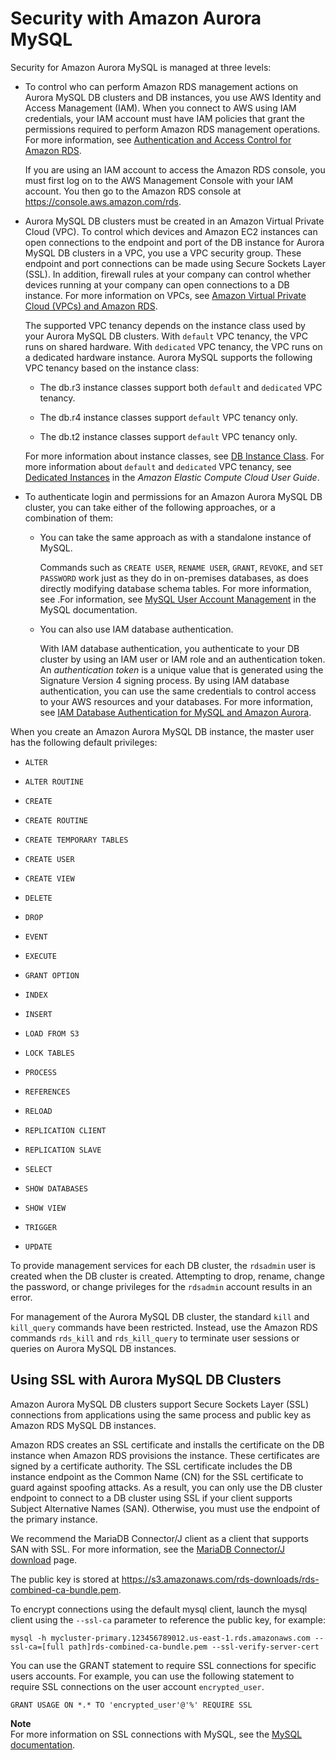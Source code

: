 # Security with Amazon Aurora MySQL<a name="AuroraMySQL.Security"></a>

Security for Amazon Aurora MySQL is managed at three levels:

+ To control who can perform Amazon RDS management actions on Aurora MySQL DB clusters and DB instances, you use AWS Identity and Access Management \(IAM\)\. When you connect to AWS using IAM credentials, your IAM account must have IAM policies that grant the permissions required to perform Amazon RDS management operations\. For more information, see [Authentication and Access Control for Amazon RDS](UsingWithRDS.IAM.md)\.

  If you are using an IAM account to access the Amazon RDS console, you must first log on to the AWS Management Console with your IAM account\. You then go to the Amazon RDS console at [https://console\.aws\.amazon\.com/rds](https://console.aws.amazon.com/rds)\.

+ Aurora MySQL DB clusters must be created in an Amazon Virtual Private Cloud \(VPC\)\. To control which devices and Amazon EC2 instances can open connections to the endpoint and port of the DB instance for Aurora MySQL DB clusters in a VPC, you use a VPC security group\. These endpoint and port connections can be made using Secure Sockets Layer \(SSL\)\. In addition, firewall rules at your company can control whether devices running at your company can open connections to a DB instance\. For more information on VPCs, see [Amazon Virtual Private Cloud \(VPCs\) and Amazon RDS](USER_VPC.md)\.

  The supported VPC tenancy depends on the instance class used by your Aurora MySQL DB clusters\. With `default` VPC tenancy, the VPC runs on shared hardware\. With `dedicated` VPC tenancy, the VPC runs on a dedicated hardware instance\. Aurora MySQL supports the following VPC tenancy based on the instance class:

  + The db\.r3 instance classes support both `default` and `dedicated` VPC tenancy\.

  + The db\.r4 instance classes support `default` VPC tenancy only\.

  + The db\.t2 instance classes support `default` VPC tenancy only\.

  For more information about instance classes, see [DB Instance Class](Concepts.DBInstanceClass.md)\. For more information about `default` and `dedicated` VPC tenancy, see [Dedicated Instances](http://docs.aws.amazon.com/AWSEC2/latest/UserGuide/dedicated-instance.html) in the *Amazon Elastic Compute Cloud User Guide*\.

+ To authenticate login and permissions for an Amazon Aurora MySQL DB cluster, you can take either of the following approaches, or a combination of them:

  + You can take the same approach as with a standalone instance of MySQL\.

    Commands such as `CREATE USER`, `RENAME USER`, `GRANT`, `REVOKE`, and `SET PASSWORD` work just as they do in on\-premises databases, as does directly modifying database schema tables\. For more information, see \.For information, see [MySQL User Account Management](http://dev.mysql.com/doc/mysql-security-excerpt/5.6/en/user-account-management.html) in the MySQL documentation\.

  + You can also use IAM database authentication\.

    With IAM database authentication, you authenticate to your DB cluster by using an IAM user or IAM role and an authentication token\. An *authentication token* is a unique value that is generated using the Signature Version 4 signing process\. By using IAM database authentication, you can use the same credentials to control access to your AWS resources and your databases\. For more information, see [IAM Database Authentication for MySQL and Amazon Aurora](UsingWithRDS.IAMDBAuth.md)\.

When you create an Amazon Aurora MySQL DB instance, the master user has the following default privileges:

+  `ALTER` 

+  `ALTER ROUTINE` 

+  `CREATE` 

+  `CREATE ROUTINE` 

+  `CREATE TEMPORARY TABLES` 

+  `CREATE USER` 

+  `CREATE VIEW` 

+  `DELETE` 

+  `DROP` 

+  `EVENT` 

+  `EXECUTE` 

+  `GRANT OPTION` 

+  `INDEX` 

+  `INSERT` 

+  `LOAD FROM S3` 

+  `LOCK TABLES` 

+  `PROCESS` 

+  `REFERENCES` 

+  `RELOAD` 

+  `REPLICATION CLIENT` 

+  `REPLICATION SLAVE` 

+  `SELECT` 

+  `SHOW DATABASES` 

+  `SHOW VIEW` 

+  `TRIGGER` 

+  `UPDATE` 

To provide management services for each DB cluster, the `rdsadmin` user is created when the DB cluster is created\. Attempting to drop, rename, change the password, or change privileges for the `rdsadmin` account results in an error\.

For management of the Aurora MySQL DB cluster, the standard `kill` and `kill_query` commands have been restricted\. Instead, use the Amazon RDS commands `rds_kill` and `rds_kill_query` to terminate user sessions or queries on Aurora MySQL DB instances\. 

## Using SSL with Aurora MySQL DB Clusters<a name="AuroraMySQL.Security.SSL"></a>

Amazon Aurora MySQL DB clusters support Secure Sockets Layer \(SSL\) connections from applications using the same process and public key as Amazon RDS MySQL DB instances\.

Amazon RDS creates an SSL certificate and installs the certificate on the DB instance when Amazon RDS provisions the instance\. These certificates are signed by a certificate authority\. The SSL certificate includes the DB instance endpoint as the Common Name \(CN\) for the SSL certificate to guard against spoofing attacks\. As a result, you can only use the DB cluster endpoint to connect to a DB cluster using SSL if your client supports Subject Alternative Names \(SAN\)\. Otherwise, you must use the endpoint of the primary instance\. 

We recommend the MariaDB Connector/J client as a client that supports SAN with SSL\. For more information, see the [MariaDB Connector/J download](https://downloads.mariadb.org/connector-java/) page\.

The public key is stored at [https://s3\.amazonaws\.com/rds\-downloads/rds\-combined\-ca\-bundle\.pem](https://s3.amazonaws.com/rds-downloads/rds-combined-ca-bundle.pem)\. 

To encrypt connections using the default mysql client, launch the mysql client using the `--ssl-ca` parameter to reference the public key, for example:

 `mysql -h mycluster-primary.123456789012.us-east-1.rds.amazonaws.com --ssl-ca=[full path]rds-combined-ca-bundle.pem --ssl-verify-server-cert` 

You can use the GRANT statement to require SSL connections for specific users accounts\. For example, you can use the following statement to require SSL connections on the user account `encrypted_user`\.

 ` GRANT USAGE ON *.* TO 'encrypted_user'@'%' REQUIRE SSL ` 

**Note**  
For more information on SSL connections with MySQL, see the [MySQL documentation](https://dev.mysql.com/doc/refman/5.7/en/using-encrypted-connections.html)\.